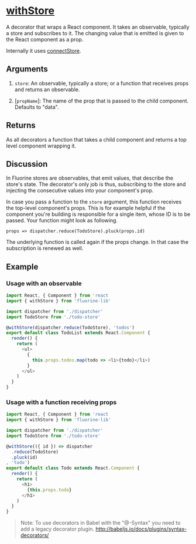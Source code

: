 # [withStore](withStore.md)

A decorator that wraps a React component. It takes an observable,
typically a store and subscribes to it. The changing value that is
emitted is given to the React component as a prop.

Internally it uses [connectStore](connectStore.md).

## Arguments

1. `store`: An observable, typically a store; or a function that receives props and
  returns an observable.

1. [`propName`]: The name of the prop that is passed to the child component.
  Defaults to "data".

## Returns

As all decorators a function that takes a child component and returns a
top level component wrapping it.

## Discussion

In Fluorine stores are observables, that emit values, that describe the store's state. The
decorator's only job is thus, subscribing to the store and injecting the consecutive values
into your component's prop.

In case you pass a function to the `store` argument, this function receives the top-level
component's props. This is for example helpful if the component you're building is
responsible for a single item, whose ID is to be passed. Your function might look as following.

```
props => dispatcher.reduce(TodoStore).pluck(props.id)
```

The underlying function is called again if the props change. In that case the subscription is
renewed as well.

## Example

### Usage with an observable

```js
import React, { Component } from 'react
import { withStore } from 'fluorine-lib'

import dispatcher from './dispatcher'
import TodoStore from './todo-store'

@withStore(dispatcher.reduce(TodoStore), 'todos')
export default class TodoList extends React.Component {
  render() {
    return (
      <ul>
        {
          this.props.todos.map(todo => <li>{todo}</li>)
        }
      </ul>
    )
  }
}
```

### Usage with a function receiving props

```js
import React, { Component } from 'react
import { withStore } from 'fluorine-lib'

import dispatcher from './dispatcher'
import TodoStore from './todo-store'

@withStore(({ id }) => dispatcher
  .reduce(TodoStore)
  .pluck(id)
, 'todo')
export default class Todo extends React.Component {
  render() {
    return (
      <h1>
        {this.props.todo}
      </h1>
    )
  }
}
```

> Note: To use decorators in Babel with the "@-Syntax" you need to add a
> legacy decorator plugin. http://babeljs.io/docs/plugins/syntax-decorators/

